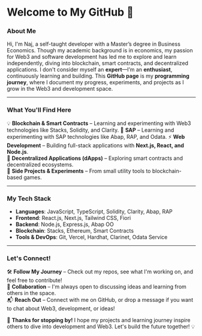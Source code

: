 # **Welcome to My GitHub 👋**  

### **About Me**  
Hi, I'm Naj, a self-taught developer with a Master’s degree in Business Economics. Though my academic background is in economics, my passion for Web3 and software development has led me to explore and learn independently, diving into blockchain, smart contracts, and decentralized applications.
I don't consider myself an **expert**—I’m an **enthusiast**, continuously learning and building. This **GitHub page** is my **programming journey**, where I document my progress, experiments, and projects as I grow in the Web3 and development space.  

---

### **What You'll Find Here**


💡 **Blockchain & Smart Contracts** – Learning and experimenting with Web3 technologies like Stacks, Solidity, and Clarity. 
🤝 **SAP** – Learning and experimenting with SAP technologies like Abap, RAP, and Odata.
⚡ **Web Development** – Building full-stack applications with **Next.js, React, and Node.js**.  
🔗 **Decentralized Applications (dApps)** – Exploring smart contracts and decentralized ecosystems.  
🚀 **Side Projects & Experiments** – From small utility tools to blockchain-based games.  

---

### **My Tech Stack**  
- **Languages**: JavaScript, TypeScript, Solidity, Clarity, Abap, RAP  
- **Frontend**: React.js, Next.js, Tailwind CSS, Fiori 
- **Backend**: Node.js, Express.js, Abap OO  
- **Blockchain**: Stacks, Ethereum, Smart Contracts  
- **Tools & DevOps**: Git, Vercel, Hardhat, Clarinet, Odata Service  

---

### **Let's Connect!**  
🛠️ **Follow My Journey** – Check out my repos, see what I'm working on, and feel free to contribute!  
🤝 **Collaboration** – I'm always open to discussing ideas and learning from others in the space.  
📬 **Reach Out** – Connect with me on GitHub, or drop a message if you want to chat about Web3, development, or ideas!  

🚀 **Thanks for stopping by!** I hope my projects and learning journey inspire others to dive into development and Web3. Let's build the future together! 💡
